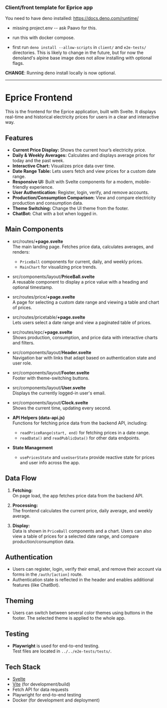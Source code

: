 ### Client/front template for Eprice app

You need to have deno installed: https://docs.deno.com/runtime/

* missing project.env -- ask Paavo for this.

* run this with docker compose.

* first run `deno install --allow-scripts` in `client/` and `e2e-tests/` directories. This is likely to change in the future, but for now the denoland's alpine base image does not allow installing with optional flags.

**CHANGE**: Running deno install locally is now optional. 

---

# Eprice Frontend

This is the frontend for the Eprice application, built with Svelte. It displays real-time and historical electricity prices for users in a clear and interactive way.

## Features

- **Current Price Display:** Shows the current hour’s electricity price.
- **Daily & Weekly Averages:** Calculates and displays average prices for today and the past week.
- **Interactive Chart:** Visualizes price data over time.
- **Date Range Table:** Lets users fetch and view prices for a custom date range.
- **Responsive UI:** Built with Svelte components for a modern, mobile-friendly experience.
- **User Authentication:** Register, login, verify, and remove accounts.
- **Production/Consumption Comparison:** View and compare electricity production and consumption data.
- **Theme Switching:** Change the UI theme from the footer.
- **ChatBot:** Chat with a bot when logged in.

## Main Components

- src/routes/**+page.svelte**  
  The main landing page. Fetches price data, calculates averages, and renders:
  - `PriceBall` components for current, daily, and weekly prices.
  - `MainChart` for visualizing price trends.

- src/components/layout/**PriceBall.svelte**  
  A reusable component to display a price value with a heading and optional timestamp.

- src/routes/price/**+page.svelte**  
  A page for selecting a custom date range and viewing a table and chart of prices.

- src/routes/pricetable/**+page.svelte**  
  Lets users select a date range and view a paginated table of prices.

- src/routes/epc/**+page.svelte**  
  Shows production, consumption, and price data with interactive charts and filters.

- src/components/layout/**Header.svelte**  
  Navigation bar with links that adapt based on authentication state and user role.

- src/components/layout/**Footer.svelte**  
  Footer with theme-switching buttons.

- src/components/layout/**User.svelte**  
  Displays the currently logged-in user's email.

- src/components/layout/**Clock.svelte**  
  Shows the current time, updating every second.

- **API Helpers (data-api.js)**  
  Functions for fetching price data from the backend API, including:
  - `readPriceRange(start, end)` for fetching prices in a date range.
  - `readData()` and `readPublicData()` for other data endpoints.

- **State Management**  
  - `usePricesState` and `useUserState` provide reactive state for prices and user info across the app.

## Data Flow

1. **Fetching:**  
   On page load, the app fetches price data from the backend API.

2. **Processing:**  
   The frontend calculates the current price, daily average, and weekly average.

3. **Display:**  
   Data is shown in `PriceBall` components and a chart. Users can also view a table of prices for a selected date range, and compare production/consumption data.

## Authentication

- Users can register, login, verify their email, and remove their account via forms in the `/auth/[action]` route.
- Authentication state is reflected in the header and enables additional features (like ChatBot).

## Theming

- Users can switch between several color themes using buttons in the footer. The selected theme is applied to the whole app.

## Testing

- **Playwright** is used for end-to-end testing.  
  Test files are located in `../../e2e-tests/tests/`.

## Tech Stack

- [Svelte](https://svelte.dev/)
- [Vite](https://vitejs.dev/) (for development/build)
- Fetch API for data requests
- Playwright for end-to-end testing
- Docker (for development and deployment)


